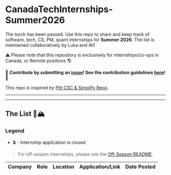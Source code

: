 # CanadaTechInternships-Summer2026
The torch has been passed. Use this repo to share and keep track of software, tech, CS, PM, quant internships for **Summer 2026**. The list is maintained collaboratively by Luka and Ali!

:warning: Please note that this repository is exclusively for internships/co-ops in Canada, or Remote positions :earth_americas:

🙏 **Contribute by submitting an [issue](https://github.com/lucianlavric/CanadaTechInternships-Summer2026/issues/new/choose)! See the contribution guidelines [here](./CONTRIBUTING.md)!** 🙏

This repo is inspired by [Pitt CSC & Simplify Repo](https://github.com/SimplifyJobs/Summer2024-Internships).

---

---

## The List 🚴🏔

### Legend
 - 🔒 - Internship application is closed

> For off-season internships, please see the [Off-Season README](./OFFSEASON_README.md).
<!-- Please leave a one line gap between this and the table TABLE_START (DO NOT CHANGE THIS LINE) -->

| Company | Role | Location | Application/Link | Date Posted |
| ------- | ---- | -------- | ---------------- | ----------- |
